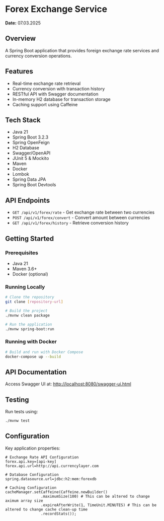 # Forex Exchange Service

**Date:** 07.03.2025

## Overview
A Spring Boot application that provides foreign exchange rate services and currency conversion operations.

## Features
- Real-time exchange rate retrieval
- Currency conversion with transaction history
- RESTful API with Swagger documentation
- In-memory H2 database for transaction storage
- Caching support using Caffeine

## Tech Stack
- Java 21
- Spring Boot 3.2.3
- Spring OpenFeign
- H2 Database
- Swagger/OpenAPI
- JUnit 5 & Mockito
- Maven
- Docker
- Lombok
- Spring Data JPA
- Spring Boot Devtools

## API Endpoints
- `GET /api/v1/forex/rate` - Get exchange rate between two currencies
- `POST /api/v1/forex/convert` - Convert amount between currencies
- `GET /api/v1/forex/history` - Retrieve conversion history

## Getting Started

### Prerequisites
- Java 21
- Maven 3.6+
- Docker (optional)

### Running Locally
```bash
# Clone the repository
git clone [repository-url]

# Build the project
./mvnw clean package

# Run the application
./mvnw spring-boot:run
```

### Running with Docker
```bash
# Build and run with Docker Compose
docker-compose up --build
```

## API Documentation
Access Swagger UI at: [http://localhost:8080/swagger-ui.html](http://localhost:8080/swagger-ui.html)

## Testing
Run tests using:
```bash
./mvnw test
```

## Configuration
Key application properties:
```properties
# Exchange Rate API Configuration
forex.api.key=[api-key]
forex.api.url=http://api.currencylayer.com

# Database Configuration
spring.datasource.url=jdbc:h2:mem:forexdb
```
```properties
# Caching Configuration
cacheManager.setCaffeine(Caffeine.newBuilder()
                .maximumSize(100) # This can be altered to change aximum array size
                .expireAfterWrite(1, TimeUnit.MINUTES) # This can be altered to change cache clean-up time
                .recordStats());
```


